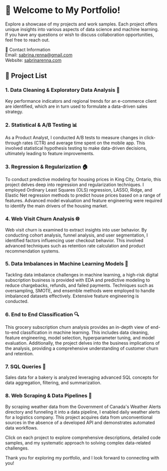 # 👋 Welcome to My Portfolio!
Explore a showcase of my projects and work samples. Each project offers unique insights into various aspects of data science and machine learning. If you have any questions or wish to discuss collaboration opportunities, feel free to reach out.

📧 Contact Information<br/>
Email: sabrina.renna@gmail.com<br/> 
Website: [sabrinarenna.com](https://sabrinarenna.com)<br/>


## 📂 Project List
### 1. Data Cleaning & Exploratory Data Analysis 🧹
Key performance indicators and regional trends for an e-commerce client are identified, which are in turn used to formulate a data-driven sales strategy.

### 2. Statistical & A/B Testing 📊
As a Product Analyst, I conducted A/B tests to measure changes in click-through rates (CTR) and average time spent on the mobile app. This involved statistical hypothesis testing to make data-driven decisions, ultimately leading to feature improvements.

### 3. Regression & Regularization 🏠
To conduct predictive modeling for housing prices in King City, Ontario, this project delves deep into regression and regularization techniques. I employed Ordinary Least Squares (OLS) regression, LASSO, Ridge, and Elastic Net regression methods to predict house prices based on a range of features. Advanced model evaluation and feature engineering were required to identify the main drivers of the housing market.

### 4. Web Visit Churn Analysis 🌐
Web visit churn is examined to extract insights into user behavior. By conducting cohort analysis, funnel analysis, and user segmentation, I identified factors influencing user checkout behavior. This involved advanced techniques such as retention rate calculation and product recommendation systems.

### 5. Data Imbalances in Machine Learning Models 🤖
Tackling data imbalance challenges in machine learning, a high-risk digital subscription business is provided with EDA and predictive modeling to reduce chargebacks, refunds, and failed payments. Techniques such as oversampling, SMOTE, and ensemble methods were employed to handle imbalanced datasets effectively. Extensive feature engineering is conducted.

### 6. End to End Classification 🔍
This grocery subscription churn analysis provides an in-depth view of end-to-end classification in machine learning. This includes data cleaning, feature engineering, model selection, hyperparameter tuning, and model evaluation. Additionally, the project delves into the business implications of the analysis, providing a comprehensive understanding of customer churn and retention.

### 7. SQL Queries 💼
Sales data for a bakery is analyzed leveraging advanced SQL concepts for data aggregation, filtering, and summarization. 

### 8. Web Scraping & Data Pipelines 🚀
By scraping weather data from the Government of Canada's Weather Alerts directory and funneling it into a data pipeline, I enabled daily weather alerts for a logistics company. This project acquires data from unconventional sources in the absence of a developed API and demonstrates automated data workflows.

Click on each project to explore comprehensive descriptions, detailed code samples, and my systematic approach to solving complex data-related challenges.

Thank you for exploring my portfolio, and I look forward to connecting with you! 
